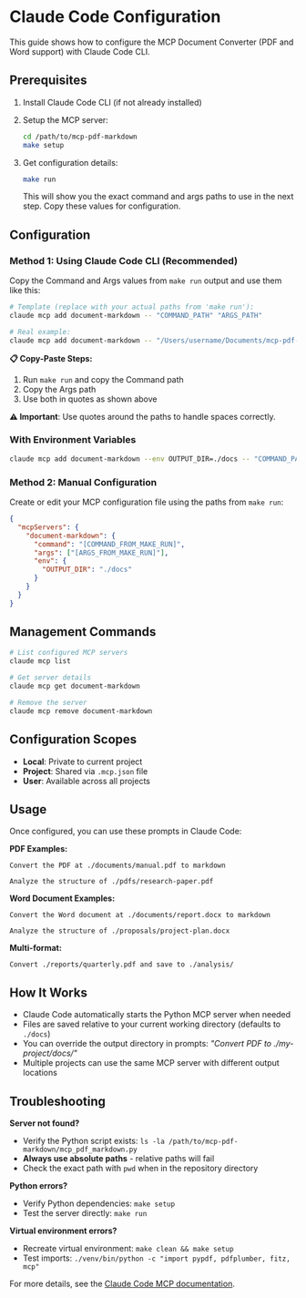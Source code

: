 # Claude Code Configuration

This guide shows how to configure the MCP Document Converter (PDF and Word support) with Claude Code CLI.

## Prerequisites

1. Install Claude Code CLI (if not already installed)
2. Setup the MCP server:
   ```bash
   cd /path/to/mcp-pdf-markdown
   make setup
   ```

3. Get configuration details:
   ```bash
   make run
   ```
   This will show you the exact command and args paths to use in the next step. Copy these values for configuration.

## Configuration

### Method 1: Using Claude Code CLI (Recommended)

Copy the Command and Args values from `make run` output and use them like this:

```bash
# Template (replace with your actual paths from 'make run'):
claude mcp add document-markdown -- "COMMAND_PATH" "ARGS_PATH"

# Real example:
claude mcp add document-markdown -- "/Users/username/Documents/mcp-pdf-markdown/venv/bin/python" "/Users/username/Documents/mcp-pdf-markdown/mcp_pdf_markdown.py"
```

**📋 Copy-Paste Steps:**
1. Run `make run` and copy the Command path
2. Copy the Args path  
3. Use both in quotes as shown above

**⚠️ Important**: Use quotes around the paths to handle spaces correctly.

### With Environment Variables

```bash
claude mcp add document-markdown --env OUTPUT_DIR=./docs -- "COMMAND_PATH" "ARGS_PATH"
```

### Method 2: Manual Configuration

Create or edit your MCP configuration file using the paths from `make run`:

```json
{
  "mcpServers": {
    "document-markdown": {
      "command": "[COMMAND_FROM_MAKE_RUN]",
      "args": ["[ARGS_FROM_MAKE_RUN]"],
      "env": {
        "OUTPUT_DIR": "./docs"
      }
    }
  }
}
```

## Management Commands

```bash
# List configured MCP servers
claude mcp list

# Get server details
claude mcp get document-markdown

# Remove the server
claude mcp remove document-markdown
```

## Configuration Scopes

- **Local**: Private to current project
- **Project**: Shared via `.mcp.json` file
- **User**: Available across all projects

## Usage

Once configured, you can use these prompts in Claude Code:

**PDF Examples:**
```
Convert the PDF at ./documents/manual.pdf to markdown
```

```
Analyze the structure of ./pdfs/research-paper.pdf
```

**Word Document Examples:**
```
Convert the Word document at ./documents/report.docx to markdown
```

```
Analyze the structure of ./proposals/project-plan.docx
```

**Multi-format:**
```
Convert ./reports/quarterly.pdf and save to ./analysis/
```

## How It Works

- Claude Code automatically starts the Python MCP server when needed
- Files are saved relative to your current working directory (defaults to `./docs`)
- You can override the output directory in prompts: *"Convert PDF to ./my-project/docs/"*
- Multiple projects can use the same MCP server with different output locations

## Troubleshooting

**Server not found?**
- Verify the Python script exists: `ls -la /path/to/mcp-pdf-markdown/mcp_pdf_markdown.py`
- **Always use absolute paths** - relative paths will fail
- Check the exact path with `pwd` when in the repository directory

**Python errors?**
- Verify Python dependencies: `make setup`
- Test the server directly: `make run`

**Virtual environment errors?**
- Recreate virtual environment: `make clean && make setup`
- Test imports: `./venv/bin/python -c "import pypdf, pdfplumber, fitz, mcp"`

For more details, see the [Claude Code MCP documentation](https://docs.anthropic.com/en/docs/claude-code/mcp).